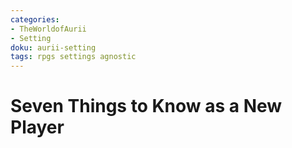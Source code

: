 ```yaml
---
categories:
- TheWorldofAurii
- Setting
doku: aurii-setting
tags: rpgs settings agnostic
---
```

# Seven Things to Know as a New Player